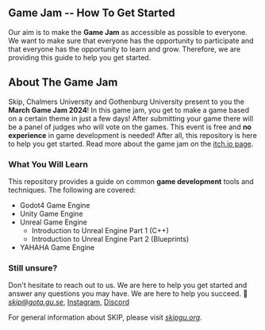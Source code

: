## Game Jam -- How To Get Started

Our aim is to make the **Game Jam** as accessible as possible to everyone. We
want to make sure that everyone has the opportunity to participate and that
everyone has the opportunity to learn and grow. Therefore, we are providing
this guide to help you get started.

## About The Game Jam

Skip, Chalmers University and Gothenburg University present to you the **March
Game Jam 2024**! In this game jam, you get to make a game based on a certain
theme in just a few days! After submitting your game there will be a panel of
judges who will vote on the games. This event is free and **no experience** in
game development is needed! After all, this repository is here to help you get
started. Read more about the game jam on the [itch.io page][itch.io page].

### What You Will Learn

This repository provides a guide on common **game development** tools and
techniques. The following are covered:
- Godot4 Game Engine
- Unity Game Engine
- Unreal Game Engine
  - Introduction to Unreal Engine Part 1 (C++)
  - Introduction to Unreal Engine Part 2 (Blueprints)
- YAHAHA Game Engine

### Still unsure?

Don't hesitate to reach out to us. We are here to help you get started and
answer any questions you may have. We are here to help you succeed. :rocket:
[*skip@gota.gu.se*](mailto:skip@gota.gu.se),
[Instagram][Instagram],
[Discord][Discord]

For general information  about SKIP, please visit [*skipgu.org*][skipgu.org].

<!-- LINKS -->
[itch.io page]: https://itch.io/jam/march-game-jam-2024
[Instagram]: https://www.instagram.com/skip.gu/
[Discord]: https://tinyurl.com/skip-discord
[skipgu.org]: https://skipgu.org/
